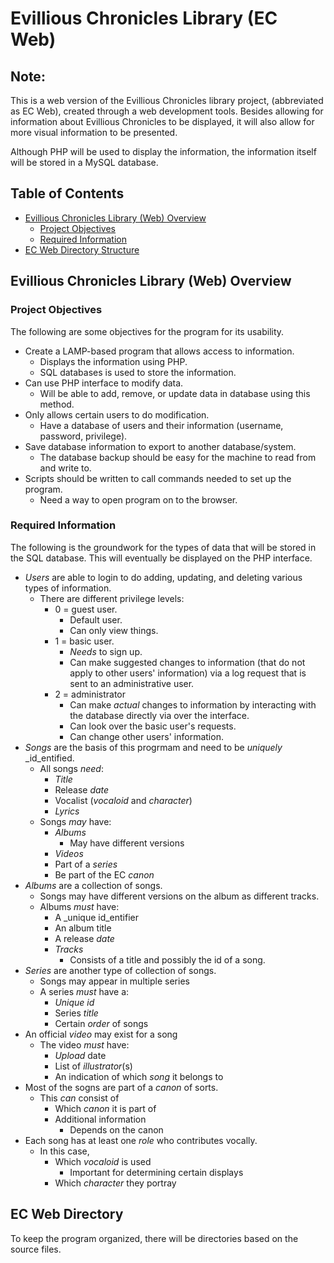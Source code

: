 # Evillious Chronicles Library (EC Web)
## Note:
This is a web version of the Evillious Chronicles library project, (abbreviated as EC Web), created through a web development tools. Besides allowing for information about Evillious Chronicles to be displayed, it will also allow for more visual information to be presented.

Although PHP will be used to display the information, the information itself will be stored in a MySQL database.

## Table of Contents
* [Evillious Chronicles Library (Web) Overview](#sec1)
  * [Project Objectives](#sec1-1)
  * [Required Information](#sec1-2)
* [EC Web Directory Structure](#sec2)

## <a name="sec1">Evillious Chronicles Library (Web) Overview</a>
### <a name="sec1-1">Project Objectives</a>
The following are some objectives for the program for its usability.

* Create a LAMP-based program that allows access to information.
  * Displays the information using PHP.
  * SQL databases is used to store the information.
* Can use PHP interface to modify data.
  * Will be able to add, remove, or update data in database using this method.
* Only allows certain users to do modification.
  * Have a database of users and their information (username, password, privilege).
* Save database information to export to another database/system.
  * The database backup should be easy for the machine to read from and write to.
* Scripts should be written to call commands needed to set up the program.
  * Need a way to open program on to the browser.
  
### <a name="sec1-2">Required Information
The following is the groundwork for the types of data that will be stored in the SQL database. This will eventually be displayed on the PHP interface.

* _Users_ are able to login to do adding, updating, and deleting various types of information.
  * There are different privilege levels:
    * 0 = guest user.
      * Default user.
      * Can only view things.
    * 1 = basic user.
      * _Needs_ to sign up.
      * Can make suggested changes to information (that do not apply to other users' information) via a log request that is sent to an administrative user.
    * 2 = administrator
      * Can make _actual_ changes to information by interacting with the database directly via over the interface.
      * Can look over the basic user's requests.
      * Can change other users' information.
* _Songs_ are the basis of this progrmam and need to be _uniquely_ _id_entified.
  * All songs _need_:
    * _Title_
    * Release _date_
    * Vocalist (_vocaloid_ and _character_)
    * _Lyrics_
  * Songs _may_ have:
    * _Albums_
      * May have different versions
    * _Videos_
    * Part of a _series_
    * Be part of the EC _canon_
* _Albums_ are a collection of songs.
  * Songs may have different versions on the album as different tracks.
  * Albums _must_ have:
    * A _unique id_entifier
    * An album title
    * A release _date_
    * _Tracks_
      * Consists of a title and possibly the id of a song.
* _Series_ are another type of collection of songs.
  * Songs may appear in multiple series
  * A series _must_ have a:
    * _Unique id_
    * Series _title_
    * Certain _order_ of songs
* An official _video_ may exist for a song
  * The video _must_ have:
    * _Upload_ date
    * List of _illustrator_(s)
    * An indication of which _song_ it belongs to
* Most of the sogns are part of a _canon_ of sorts.
  * This _can_ consist of 
    * Which _canon_ it is part of
    * Additional information
      * Depends on the canon
* Each song has at least one _role_ who contributes vocally.
  * In this case,
    * Which _vocaloid_ is used
      * Important for determining certain displays
    * Which _character_ they portray

## <a name="sec2">EC Web Directory</a>
To keep the program organized, there will be directories based on the source files.
